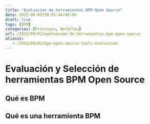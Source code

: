 ```yaml
---
title: "Evaluacion de herramientas BPM Open Source"
date: 2022-09-01T18:51:44+02:00
draft: true
tags: [BPM]
categories: [Processes, Workflow]
url: /2022/09/01/evaluacion-de-herramientas-bpm-open-source
aliases: 
   - /2022/09/01/bpm-open-source-tools-evaluation
---
```


# Evaluación y Selección de herramientas BPM Open Source

## Qué es BPM

## Qué es una herramienta BPM
